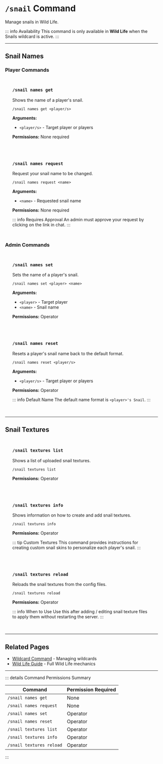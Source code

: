 #  `/snail` Command

Manage snails in Wild Life.

::: info Availability
This command is only available in **Wild Life** when the Snails wildcard is active.
:::

---

## Snail Names

### Player Commands

<div class="command-block">

### `/snail names get`

Shows the name of a player's snail.

```
/snail names get <player/s>
```

**Arguments:**
- `<player/s>` - Target player or players

**Permissions:** None required

</div>

<div class="command-block">

### `/snail names request`

Request your snail name to be changed.

```
/snail names request <name>
```

**Arguments:**
- `<name>` - Requested snail name

**Permissions:** None required

::: info Requires Approval
An admin must approve your request by clicking on the link in chat.
:::

</div>

### Admin Commands

<div class="command-block">

### `/snail names set`

Sets the name of a player's snail.

```
/snail names set <player> <name>
```

**Arguments:**
- `<player>` - Target player
- `<name>` - Snail name

**Permissions:** Operator

</div>

<div class="command-block">

### `/snail names reset`

Resets a player's snail name back to the default format.

```
/snail names reset <player/s>
```

**Arguments:**
- `<player/s>` - Target player or players

**Permissions:** Operator

::: info Default Name
The default name format is `<player>'s Snail`.
:::

</div>

---

## Snail Textures

<div class="command-block">

### `/snail textures list`

Shows a list of uploaded snail textures.

```
/snail textures list
```

**Permissions:** Operator

</div>

<div class="command-block">

### `/snail textures info`

Shows information on how to create and add snail textures.

```
/snail textures info
```

**Permissions:** Operator

::: tip Custom Textures
This command provides instructions for creating custom snail skins to personalize each player's snail.
:::

</div>

<div class="command-block">

### `/snail textures reload`

Reloads the snail textures from the config files.

```
/snail textures reload
```

**Permissions:** Operator

::: info When to Use
Use this after adding / editing snail texture files to apply them without restarting the server.
:::

</div>

---

## Related Pages

- [Wildcard Command](/commands/detailed/wildcard) - Managing wildcards
- [Wild Life Guide](/guide/seasons/wildlife) - Full Wild Life mechanics

---

::: details Command Permissions Summary

| Command                  | Permission Required |
|--------------------------|---------------------|
| `/snail names get`       | None                |
| `/snail names request`   | None                |
| `/snail names set`       | Operator            |
| `/snail names reset`     | Operator            |
| `/snail textures list`   | Operator            |
| `/snail textures info`   | Operator            |
| `/snail textures reload` | Operator            |
:::

<style scoped>
.command-block {
  background: var(--vp-c-bg-soft);
  border: 1px solid var(--vp-c-divider);
  border-radius: 8px;
  padding: 1.5rem;
  margin: 1.5rem 0;
}

.command-block h3 {
  margin-top: 0;
  color: var(--vp-c-brand-1);
  font-family: var(--vp-font-family-mono);
}

.command-block > *:last-child {
  margin-bottom: 0;
}
</style>